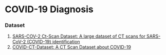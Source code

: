 # COVID-19 Diagnosis

### Dataset
1. [SARS-COV-2 Ct-Scan Dataset: A large dataset of CT scans for SARS-CoV-2 (COVID-19) identification](https://www.kaggle.com/plameneduardo/sarscov2-ctscan-dataset)
2. [COVID-CT-Dataset: A CT Scan Dataset about COVID-19](https://github.com/UCSD-AI4H/COVID-CT)